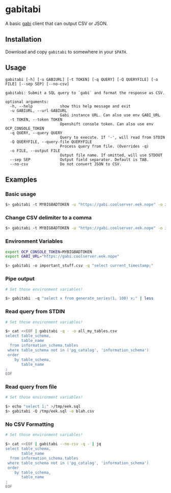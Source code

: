 # gabitabi

A basic [gabi](https://github.com/app-sre/gabi) client that can output CSV or JSON.

## Installation

Download and copy `gabitabi` to somewhere in your `$PATH`.

## Usage

```
gabitabi [-h] [-u GABIURL] [-t TOKEN] [-q QUERY] [-Q QUERYFILE] [-o FILE] [--sep SEP] [--no-csv]

gabitabi: Submit a SQL query to `gabi` and format the response as CSV.

optional arguments:
  -h, --help            show this help message and exit
  -u GABIURL, --url GABIURL
                        Gabi instance URL. Can also use env GABI_URL
  -t TOKEN, --token TOKEN
                        Openshift console token. Can also use env OCP_CONSOLE_TOKEN
  -q QUERY, --query QUERY
                        Query to execute. If '-', will read from STDIN
  -Q QUERYFILE, --query-file QUERYFILE
                        Process query from file. (Overrides -q)
  -o FILE, --output FILE
                        Output file name. If omitted, will use STDOUT
  --sep SEP             Output field separator. Default is TAB.
  --no-csv              Do not convert JSON to CSV.
```

## Examples

### Basic usage

```bash
$> gabitabi -t MYBIGBADTOKEN -u "https://gabi.coolserver.eek.nope" -o important_stuff.csv -q "select current_timestamp;"
```

### Change CSV delimiter to a comma

```bash
$> gabitabi -t MYBIGBADTOKEN -u "https://gabi.coolserver.eek.nope" -o important_stuff.csv --sep "," -q "select current_timestamp;"
```

### Environment Variables

```bash
export OCP_CONSOLE_TOKEN=MYBIGBADTOKEN
export GABI_URL="https://gabi.coolserver.eek.nope"

$> gabitabi -o important_stuff.csv -q "select current_timestamp;"
```

### Pipe output

```bash
# Set those environment variables!

$> gabitabi  -q "select x from generate_series(1, 100) x;" | less
```

### Read query from STDIN

```bash
# Set those environment variables!

$> cat <<EOF | gabitabi -q - -o all_my_tables.csv
select table_schema,
       table_name
  from information_schema.tables
 where table_schema not in ('pg_catalog', 'information_schema')
 order
    by table_schema,
       table_name
;
EOF
```

### Read query from file

```bash
# Set those environment variables!

$> echo "select 1;" >/tmp/eek.sql
$> gabitabi -Q /tmp/eek.sql -o blah.csv
```

### No CSV Formatting

```bash
# Set those environment variables!

$> cat <<EOF | gabitabi --no-csv -q - | jq
select table_schema,
       table_name
  from information_schema.tables
 where table_schema not in ('pg_catalog', 'information_schema')
 order
    by table_schema,
       table_name
;
EOF
```
